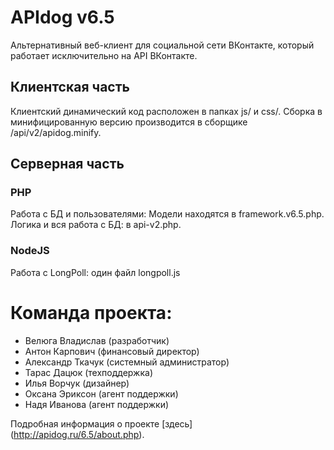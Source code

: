 APIdog v6.5
===========

Альтернативный веб-клиент для социальной сети ВКонтакте, который работает исключительно на API ВКонтакте.

Клиентская часть
----------------
Клиентский динамический код расположен в папках js/ и css/. Сборка в минифицированную версию производится в сборщике /api/v2/apidog.minify.

Серверная часть
---------------
### PHP
Работа с БД и пользователями: Модели находятся в framework.v6.5.php. Логика и вся работа с БД: в api-v2.php.

### NodeJS
Работа с LongPoll: один файл longpoll.js



Команда проекта:
========
* Велюга Владислав (разработчик)
* Антон Карпович (финансовый директор)
* Александр Ткачук (системный администратор)
* Тарас Дацюк (техподдержка)
* Илья Ворчук (дизайнер)
* Оксана Эриксон (агент поддержки)
* Надя Иванова (агент поддержки)


Подробная информация о проекте [здесь] (http://apidog.ru/6.5/about.php).
